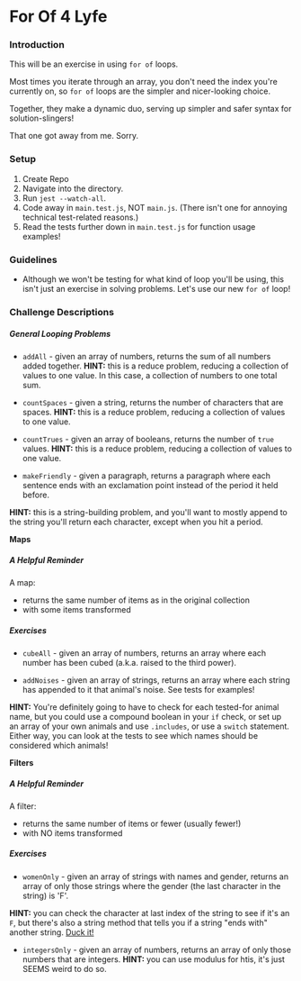 # For Of 4 Lyfe

### Introduction

This will be an exercise in using `for of` loops.

Most times you iterate through an array, you don't need the index you're currently on, so `for of` loops are the simpler and nicer-looking choice.

Together, they make a dynamic duo, serving up simpler and safer syntax for solution-slingers!

That one got away from me. Sorry.


### Setup

1. Create Repo
2. Navigate into the directory.
3. Run `jest --watch-all`.
4. Code away in `main.test.js`, NOT `main.js`. (There isn't one for annoying technical test-related reasons.)
5. Read the tests further down in `main.test.js` for function usage examples!


### Guidelines

* Although we won't be testing for what kind of loop you'll be using, this isn't just an exercise in solving problems. Let's use our new `for of` loop!

### Challenge Descriptions

##### General Looping Problems

* `addAll` - given an array of numbers, returns the sum of all numbers added together. **HINT:** this is a reduce problem, reducing a collection of values to one value. In this case, a collection of numbers to one total sum.



* `countSpaces` - given a string, returns the number of characters that are spaces. **HINT:** this is a reduce problem, reducing a collection of values to one value.



* `countTrues` - given an array of booleans, returns the number of `true` values. **HINT:** this is a reduce problem, reducing a collection of values to one value.



* `makeFriendly` - given a paragraph, returns a paragraph where each sentence ends with an exclamation point instead of the period it held before. 



**HINT:** this is a string-building problem, and you'll want to mostly append to the string you'll return each character, except when you hit a period.



**Maps**

##### A Helpful Reminder

A map:

* returns the same number of items as in the original collection
* with some items transformed

##### Exercises

* `cubeAll` - given an array of numbers, returns an array where each number has been cubed (a.k.a. raised to the third power).



* `addNoises` - given an array of strings, returns an array where each string has appended to it that animal's noise. See tests for examples! 



**HINT:** You're definitely going to have to check for each tested-for animal name, but you could use a compound boolean in your `if` check, or set up an array of your own animals and use `.includes`, or use a `switch` statement. Either way, you can look at the tests to see which names should be considered which animals!




**Filters**

##### A Helpful Reminder

A filter:

* returns the same number of items or fewer (usually fewer!)
* with NO items transformed

##### Exercises

* `womenOnly` - given an array of strings with names and gender, returns an array of only those strings where the gender (the last character in the string) is 'F'.



 **HINT:** you can check the character at last index of the string to see if it's an `F`, but there's also a string method that tells you if a string "ends with" another string. [Duck it!](https://duckduckgo.com/)


 
* `integersOnly` - given an array of numbers, returns an array of only those numbers that are integers. **HINT:** you can use modulus for htis, it's just SEEMS weird to do so.
